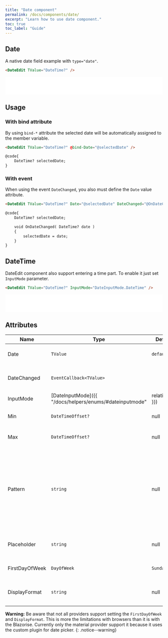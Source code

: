 ```yaml
---
title: "Date component"
permalink: /docs/components/date/
excerpt: "Learn how to use date component."
toc: true
toc_label: "Guide"
---
```


## Date

A native date field example with `type="date"`.

```html
<DateEdit TValue="DateTime?" />
```

<iframe src="/examples/forms/date/" frameborder="0" scrolling="no" style="width:100%;height:55px;"></iframe>

## Usage

### With bind attribute

By using `bind-*` attribute the selected date will be automatically assigned to the member variable.

```html
<DateEdit TValue="DateTime?" @bind-Date="@selectedDate" />

@code{
    DateTime? selectedDate;
}
```

### With event

When using the event `DateChanged`, you also must define the `Date` value attribute.

```html
<DateEdit TValue="DateTime?" Date="@selectedDate" DateChanged="@OnDateChanged" />

@code{
    DateTime? selectedDate;

    void OnDateChanged( DateTime? date )
    {
        selectedDate = date;
    }
}
```

## DateTime

DateEdit component also support entering a time part. To enable it just set `InputMode` parameter.

```html
<DateEdit TValue="DateTime?" InputMode="DateInputMode.DateTime" />
```

<iframe src="/examples/forms/datetime/" frameborder="0" scrolling="no" style="width:100%;height:55px;"></iframe>

## Attributes

| Name              | Type                                                                       | Default      | Description                                                                                                                    |
|-------------------|----------------------------------------------------------------------------|--------------|--------------------------------------------------------------------------------------------------------------------------------|
| Date              | `TValue`                                                                   | `default`    | Gets or sets the input date value.                                                                                             |
| DateChanged       | `EventCallback<TValue>`                                                    |              | Occurs when the date has changed.                                                                                              |
| InputMode         | [DateInputMode]({{ "/docs/helpers/enums/#dateinputmode" | relative_url }}) | `Date`       | Hints at the type of data that might be entered by the user while editing the element or its contents.                         |
| Min               | `DateTimeOffset?`                                                          | null         | The earliest date to accept.                                                                                                   |
| Max               | `DateTimeOffset?`                                                          | null         | The latest date to accept.                                                                                                     |
| Pattern           | `string`                                                                   | null         | The pattern attribute specifies a regular expression that the input element's value is checked against on form submission.     |
| Placeholder       | `string`                                                                   | null         | Sets the placeholder for the empty date.                                                                                       |
| FirstDayOfWeek    | `DayOfWeek`                                                                | `Sunday`     | Defines the first day of the week.                                                                                             |
| DisplayFormat     | `string`                                                                   |  null        | Defines the display format of the date.                                                                                        |

**Warning:** Be aware that not all providers support setting the `FirstDayOfWeek` and `DisplayFormat`. This is more the limitations with browsers than it is with the Blazorise. Currently only the material provider support it because it uses the custom plugin for date picker.
{: .notice--warning}